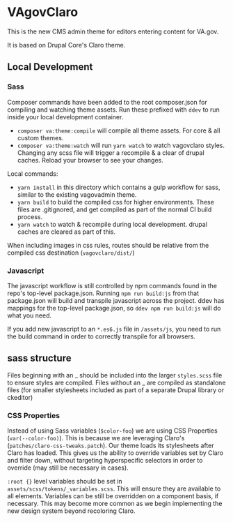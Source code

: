 # VAgovClaro

This is the new CMS admin theme for editors entering content for VA.gov.

It is based on Drupal Core's Claro theme.

## Local Development
### Sass
Composer commands have been added to the root composer.json for compiling and watching theme assets. Run these prefixed
with `ddev` to run inside your local development container.
- `composer va:theme:compile` will compile all theme assets. For core & all custom themes.
- `composer va:theme:watch` will run `yarn watch` to watch vagovclaro styles. Changing any scss file will trigger
a recompile & a clear of drupal caches. Reload your browser to see your changes.

Local commands:
- `yarn install` in this directory which contains a gulp workflow for sass, similar to the existing vagovadmin theme.
- `yarn build` to build the compiled css for higher environments. These files are .gitignored, and get compiled as part of the normal CI build process.
- `yarn watch` to watch & recompile during local development. drupal caches are cleared as part of this.

When including images in css rules, routes should be relative from the compiled css destination (`vagovclaro/dist/`)

### Javascript
The javascript workflow is still controlled by npm commands found in the repo's top-level package.json.
Running `npm run build:js` from that package.json will build and transpile javascript across the project. ddev has
mappings for the top-level package.json, so `ddev npm run build:js` will do what you need.

If you add new javascript to an `*.es6.js` file in  `/assets/js`, you need to run the build command in order to
correctly transpile for all browsers.

## sass structure
Files beginning with an _ should be included into the larger `styles.scss` file to ensure styles are compiled.
Files without an _ are compiled as standalone files (for smaller stylesheets included as part of a separate Drupal library or ckeditor)

### CSS Properties
Instead of using Sass variables (`$color-foo`) we are using CSS Properties (`var(--color-foo)`). This is because we are
leveraging Claro's (`patches/claro-css-tweaks.patch`). Our theme loads its stylesheets after Claro has loaded.
This gives us the ability to override variables set by Claro and filter down, without targeting hyperspecific selectors
in order to override (may still be necessary in cases).

`:root {}` level variables should be set in `assets/scss/tokens/_variables.scss`. This will ensure they
are available to all elements. Variables can be still be overridden on a component basis, if necessary. This may
become more common as we begin implementing the new design system beyond recoloring Claro.

